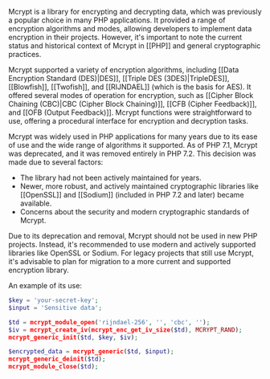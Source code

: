 Mcrypt is a library for encrypting and decrypting data, which was previously a popular choice in many PHP applications. It provided a range of encryption algorithms and modes, allowing developers to implement data encryption in their projects. However, it's important to note the current status and historical context of Mcrypt in [[PHP]] and general cryptographic practices.

Mcrypt supported a variety of encryption algorithms, including [[Data Encryption Standard (DES)|DES]], [[Triple DES (3DES)|TripleDES]], [[Blowfish]], [[Twofish]], and [[RIJNDAEL]] (which is the basis for AES). It offered several modes of operation for encryption, such as [[Cipher Block Chaining (CBC)|CBC (Cipher Block Chaining)]], [[CFB (Cipher Feedback)]], and [[OFB (Output Feedback)]]. Mcrypt functions were straightforward to use, offering a procedural interface for encryption and decryption tasks.

Mcrypt was widely used in PHP applications for many years due to its ease of use and the wide range of algorithms it supported. As of PHP 7.1, Mcrypt was deprecated, and it was removed entirely in PHP 7.2. This decision was made due to several factors:

- The library had not been actively maintained for years.
- Newer, more robust, and actively maintained cryptographic libraries like [[OpenSSL]] and [[Sodium]] (included in PHP 7.2 and later) became available.
- Concerns about the security and modern cryptographic standards of Mcrypt.

Due to its deprecation and removal, Mcrypt should not be used in new PHP projects. Instead, it's recommended to use modern and actively supported libraries like OpenSSL or Sodium. For legacy projects that still use Mcrypt, it's advisable to plan for migration to a more current and supported encryption library.

An example of its use:

```php
$key = 'your-secret-key';
$input = 'Sensitive data';

$td = mcrypt_module_open('rijndael-256', '', 'cbc', '');
$iv = mcrypt_create_iv(mcrypt_enc_get_iv_size($td), MCRYPT_RAND);
mcrypt_generic_init($td, $key, $iv);

$encrypted_data = mcrypt_generic($td, $input);
mcrypt_generic_deinit($td);
mcrypt_module_close($td);
```

